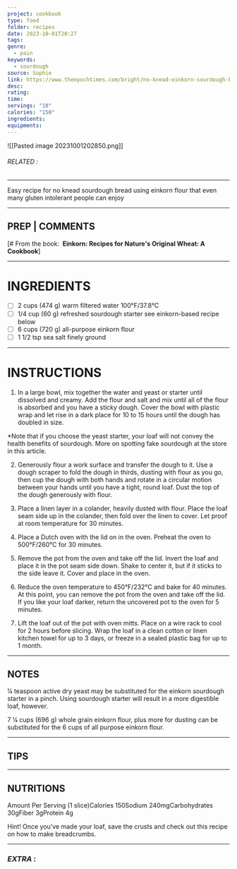 ```yaml
---
project: cookbook
type: food
folder: recipes
date: 2023-10-01T20:27
tags: 
genre:
  - pain
keywords:
  - sourdough
source: Sophie
link: https://www.theepochtimes.com/bright/no-knead-einkorn-sourdough-bread-4836062?utm_source=ai&utm_medium=search
desc: 
rating: 
time: 
servings: "10"
calories: "150"
ingredients: 
equipments:
---
```


![[Pasted image 20231001202850.png]]
###### *RELATED* : 
---
Easy recipe for no knead sourdough bread using einkorn flour that even many gluten intolerant people can enjoy

---
## PREP | COMMENTS

[# From the book:  **Einkorn: Recipes for Nature's Original Wheat: A Cookbook**]

---
# INGREDIENTS

- [ ] 2 cups (474 g) warm filtered water 100°F/37.8°C
- [ ] 1/4 cup (60 g) refreshed sourdough starter see einkorn-based recipe below
- [ ] 6 cups (720 g) all-purpose einkorn flour
- [ ] 1 1/2 tsp sea salt finely ground

---
# INSTRUCTIONS

1. In a large bowl, mix together the water and yeast or starter until dissolved and creamy. Add the flour and salt and mix until all of the flour is absorbed and you have a sticky dough. Cover the bowl with plastic wrap and let rise in a dark place for 10 to 15 hours until the dough has doubled in size.

*Note that if you choose the yeast starter, your loaf will not convey the health benefits of sourdough. More on spotting fake sourdough at the store in this article.

2. Generously flour a work surface and transfer the dough to it. Use a dough scraper to fold the dough in thirds, dusting with flour as you go, then cup the dough with both hands and rotate in a circular motion between your hands until you have a tight, round loaf. Dust the top of the dough generously with flour.

3. Place a linen layer in a colander, heavily dusted with flour. Place the loaf seam side up in the colander, then fold over the linen to cover. Let proof at room temperature for 30 minutes.

4. Place a Dutch oven with the lid on in the oven. Preheat the oven to 500°F/260°C for 30 minutes.

5. Remove the pot from the oven and take off the lid. Invert the loaf and place it in the pot seam side down. Shake to center it, but if it sticks to the side leave it. Cover and place in the oven.

6. Reduce the oven temperature to 450°F/232°C and bake for 40 minutes. At this point, you can remove the pot from the oven and take off the lid. If you like your loaf darker, return the uncovered pot to the oven for 5 minutes.

7. Lift the loaf out of the pot with oven mitts. Place on a wire rack to cool for 2 hours before slicing. Wrap the loaf in a clean cotton or linen kitchen towel for up to 3 days, or freeze in a sealed plastic bag for up to 1 month.

---
## NOTES

1⁄4 teaspoon active dry yeast may be substituted for the einkorn sourdough starter in a pinch. Using sourdough starter will result in a more digestible loaf, however.

7 1⁄4 cups (696 g) whole grain einkorn flour, plus more for dusting can be substituted for the 6 cups of all purpose einkorn flour.

---
## TIPS



---
## NUTRITIONS

Amount Per Serving (1 slice)Calories 150Sodium 240mgCarbohydrates 30gFiber 3gProtein 4g

Hint! Once you’ve made your loaf, save the crusts and check out this recipe on how to make breadcrumbs.

---
### *EXTRA* :



